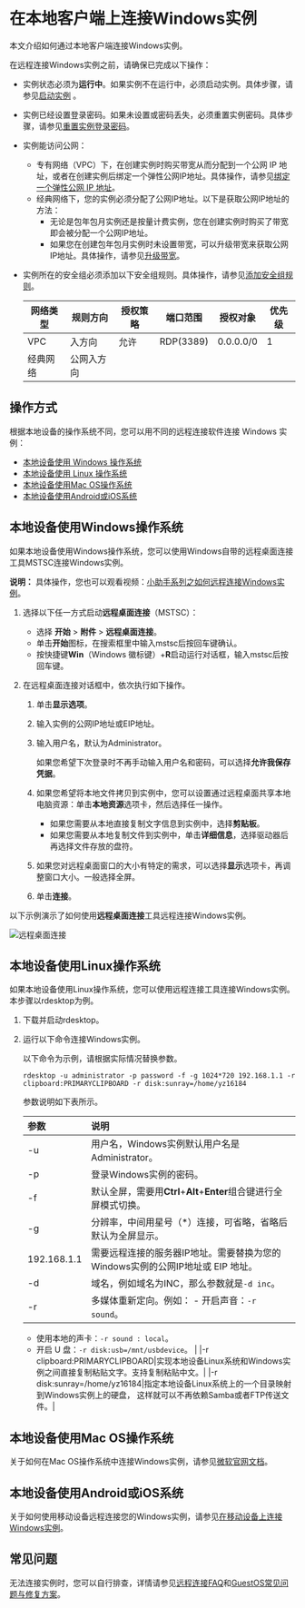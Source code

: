 # 在本地客户端上连接Windows实例

本文介绍如何通过本地客户端连接Windows实例。

在远程连接Windows实例之前，请确保已完成以下操作：

-   实例状态必须为**运行中**。如果实例不在运行中，必须启动实例。具体步骤，请参见[启动实例](/cn.zh-CN/实例/管理实例/启动实例.md) 。
-   实例已经设置登录密码。如果未设置或密码丢失，必须重置实例密码。具体步骤，请参见[重置实例登录密码](/cn.zh-CN/实例/管理实例/重置实例登录密码.md)。
-   实例能访问公网：
    -   专有网络（VPC）下，在创建实例时购买带宽从而分配到一个公网 IP 地址，或者在创建实例后绑定一个弹性公网IP地址。具体操作，请参见[绑定一个弹性公网 IP 地址](/cn.zh-CN/快速入门/搭建IPv4专有网络.md)。
    -   经典网络下，您的实例必须分配了公网IP地址。以下是获取公网IP地址的方法：
        -   无论是包年包月实例还是按量计费实例，您在创建实例时购买了带宽即会被分配一个公网IP地址。
        -   如果您在创建包年包月实例时未设置带宽，可以升级带宽来获取公网IP地址。具体操作，请参见[升级带宽](/cn.zh-CN/实例/升降配实例/升降配方式概述.md)。
-   实例所在的安全组必须添加以下安全组规则。具体操作，请参见[添加安全组规则](/cn.zh-CN/安全/安全组/添加安全组规则.md)。

    |网络类型|规则方向|授权策略|端口范围|授权对象|优先级|
    |----|----|----|----|----|---|
    |VPC|入方向|允许|RDP\(3389\)|0.0.0.0/0|1|
    |经典网络|公网入方向|


## 操作方式

根据本地设备的操作系统不同，您可以用不同的远程连接软件连接 Windows 实例：

-   [本地设备使用 Windows 操作系统](#windows)
-   [本地设备使用 Linux 操作系统](#linux)
-   [本地设备使用Mac OS操作系统](#macOS1)
-   [本地设备使用Android或iOS系统](#mobile)

## 本地设备使用Windows操作系统

如果本地设备使用Windows操作系统，您可以使用Windows自带的远程桌面连接工具MSTSC连接Windows实例。

**说明：** 具体操作，您也可以观看视频：[小助手系列之如何远程连接Windows实例](https://help.aliyun.com/document_detail/62303.html?spm=a2c4g.11186623.2.14.PAoDa5)。

1.  选择以下任一方式启动**远程桌面连接**（MSTSC）：

    -   选择 **开始** \> **附件** \> **远程桌面连接**。
    -   单击**开始**图标，在搜索框里中输入mstsc后按回车键确认。
    -   按快捷键**Win**（Windows 徽标键）+**R**启动运行对话框，输入mstsc后按回车键。
2.  在远程桌面连接对话框中，依次执行如下操作。

    1.  单击**显示选项**。

    2.  输入实例的公网IP地址或EIP地址。

    3.  输入用户名，默认为Administrator。

        如果您希望下次登录时不再手动输入用户名和密码，可以选择**允许我保存凭据**。

    4.  如果您希望将本地文件拷贝到实例中，您可以设置通过远程桌面共享本地电脑资源：单击**本地资源**选项卡，然后选择任一操作。

        -   如果您需要从本地直接复制文字信息到实例中，选择**剪贴板**。
        -   如果您需要从本地复制文件到实例中，单击**详细信息**，选择驱动器后再选择文件存放的盘符。

    5.  如果您对远程桌面窗口的大小有特定的需求，可以选择**显示**选项卡，再调整窗口大小。一般选择全屏。

    6.  单击**连接**。


以下示例演示了如何使用**远程桌面连接**工具远程连接Windows实例。

![远程桌面连接](https://static-aliyun-doc.oss-accelerate.aliyuncs.com/assets/img/zh-CN/1014359951/p128787.gif)

## 本地设备使用Linux操作系统

如果本地设备使用Linux操作系统，您可以使用远程连接工具连接Windows实例。本步骤以rdesktop为例。

1.  下载并启动rdesktop。

2.  运行以下命令连接Windows实例。

    以下命令为示例，请根据实际情况替换参数。

    ```
    rdesktop -u administrator -p password -f -g 1024*720 192.168.1.1 -r clipboard:PRIMARYCLIPBOARD -r disk:sunray=/home/yz16184
    ```

    参数说明如下表所示。

    |参数|说明|
    |:-|:-|
    |-u|用户名，Windows实例默认用户名是Administrator。|
    |-p|登录Windows实例的密码。|
    |-f|默认全屏，需要用**Ctrl**+**Alt**+**Enter**组合键进行全屏模式切换。|
    |-g|分辨率，中间用星号（\*）连接，可省略，省略后默认为全屏显示。|
    |192.168.1.1|需要远程连接的服务器IP地址。需要替换为您的Windows实例的公网IP地址或 EIP 地址。|
    |-d|域名，例如域名为INC，那么参数就是`-d inc`。|
    |-r|多媒体重新定向。例如：     -   开启声音：`-r sound`。
    -   使用本地的声卡：`-r sound : local`。
    -   开启 U 盘：`-r disk:usb=/mnt/usbdevice`。 |
    |-r clipboard:PRIMARYCLIPBOARD|实现本地设备Linux系统和Windows实例之间直接复制粘贴文字。支持复制粘贴中文。|
    |-r disk:sunray=/home/yz16184|指定本地设备Linux系统上的一个目录映射到Windows实例上的硬盘， 这样就可以不再依赖Samba或者FTP传送文件。|


## 本地设备使用Mac OS操作系统

关于如何在Mac OS操作系统中连接Windows实例，请参见[微软官网文档](https://docs.microsoft.com/zh-cn/windows-server/remote/remote-desktop-services/clients/remote-desktop-mac)。

## 本地设备使用Android或iOS系统

关于如何使用移动设备远程连接您的Windows实例，请参见[在移动设备上连接Windows实例](/cn.zh-CN/实例/连接实例/连接Windows实例/在移动设备上连接Windows实例.md)。

## 常见问题

无法连接实例时，您可以自行排查，详情请参见[远程连接FAQ]()和[GuestOS常见问题与修复方案](https://help.aliyun.com/document_detail/175789.html)。

